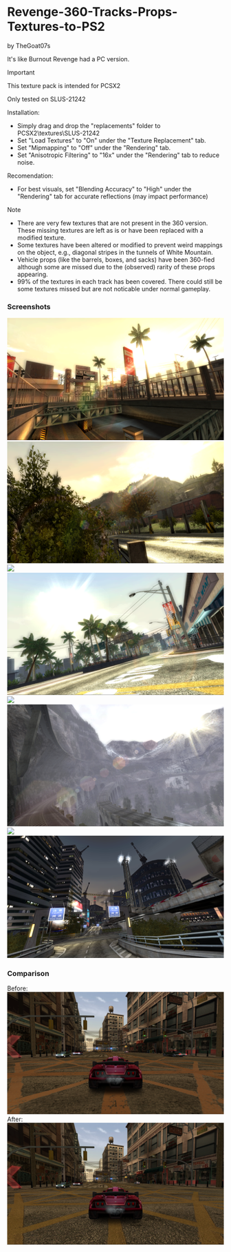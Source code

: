 # Revenge-360-Tracks-Props-Textures-to-PS2
by TheGoat07s

It's like Burnout Revenge had a PC version.

> [!IMPORTANT]
> This texture pack is intended for PCSX2
> 
> Only tested on SLUS-21242
>
> Installation:
> * Simply drag and drop the "replacements" folder to PCSX2\textures\SLUS-21242
> * Set "Load Textures" to "On" under the "Texture Replacement" tab.
> * Set "Mipmapping" to "Off" under the "Rendering" tab.
> * Set "Anisotropic Filtering" to "16x" under the "Rendering" tab to reduce noise.
>
> Recomendation:
> * For best visuals, set "Blending Accuracy" to "High" under the "Rendering" tab for accurate reflections (may impact performance)

> [!NOTE]
> * There are very few textures that are not present in the 360 version. These missing textures are left as is or have been replaced with a modified texture.
> * Some textures have been altered or modified to prevent weird mappings on the object, e.g., diagonal stripes in the tunnels of White Mountain.
> * Vehicle props (like the barrels, boxes, and sacks) have been 360-fied although some are missed due to the (observed) rarity of these props appearing.
> * 99% of the textures in each track has been covered. There could still be some textures missed but are not noticable under normal gameplay.

### Screenshots
![](screenshots/Angel%20Valley.png)
![](screenshots/Lone%20Peak.png)
![](screenshots/Motor%20CIty.png)
![](screenshots/Sunshine%20Keys.png)
![](screenshots/Eternal%20City.png)
![](screenshots/White%20Mountain.png)
![](screenshots/Central%20Route.png)
![](screenshots/Eastern%20Bay.png)

### Comparison
Before:
![](screenshots/Comparison%20-%20Before.png)
After:
![](screenshots/Comparison%20-%20After.png)
